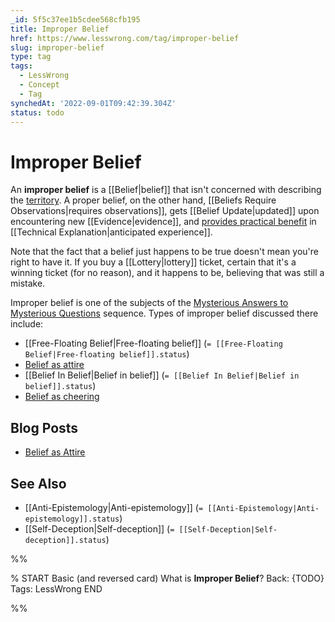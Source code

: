 ```yaml
---
_id: 5f5c37ee1b5cdee568cfb195
title: Improper Belief
href: https://www.lesswrong.com/tag/improper-belief
slug: improper-belief
type: tag
tags:
  - LessWrong
  - Concept
  - Tag
synchedAt: '2022-09-01T09:42:39.304Z'
status: todo
---
```


# Improper Belief

An **improper belief** is a [[Belief|belief]] that isn't concerned with describing the [territory](https://wiki.lesswrong.com/wiki/territory). A proper belief, on the other hand, [[Beliefs Require Observations|requires observations]], gets [[Belief Update|updated]] upon encountering new [[Evidence|evidence]], and [provides practical benefit](https://wiki.lesswrong.com/wiki/beliefs_pay_rent) in [[Technical Explanation|anticipated experience]].

Note that the fact that a belief just happens to be true doesn't mean you're right to have it. If you buy a [[Lottery|lottery]] ticket, certain that it's a winning ticket (for no reason), and it happens to be, believing that was still a mistake.

Improper belief is one of the subjects of the [Mysterious Answers to Mysterious Questions](https://www.lesswrong.com/tag/mysterious-answers-to-mysterious-questions) sequence. Types of improper belief discussed there include:

- [[Free-Floating Belief|Free-floating belief]] (`= [[Free-Floating Belief|Free-floating belief]].status`)
- [Belief as attire](https://wiki.lesswrong.com/wiki/Belief_as_attire)
- [[Belief In Belief|Belief in belief]] (`= [[Belief In Belief|Belief in belief]].status`)
- [Belief as cheering](https://wiki.lesswrong.com/wiki/Belief_as_cheering)

## Blog Posts

- [Belief as Attire](http://lesswrong.com/lw/i7/belief_as_attire/)

## See Also

- [[Anti-Epistemology|Anti-epistemology]] (`= [[Anti-Epistemology|Anti-epistemology]].status`)
- [[Self-Deception|Self-deception]] (`= [[Self-Deception|Self-deception]].status`)


%%

% START
Basic (and reversed card)
What is **Improper Belief**?
Back: {TODO}
Tags: LessWrong
END

%%
	
